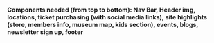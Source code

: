 #### Components needed (from top to bottom): Nav Bar, Header img, locations, ticket purchasing (with social media links), site highlights (store, members info, museum map, kids section), events, blogs, newsletter sign up, footer
